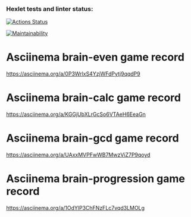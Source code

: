 ### Hexlet tests and linter status:
[![Actions Status](https://github.com/irinata/fullstack-javascript-project-44/actions/workflows/hexlet-check.yml/badge.svg)](https://github.com/irinata/fullstack-javascript-project-44/actions)

[![Maintainability](https://api.codeclimate.com/v1/badges/da100c270f1b81fd1c5f/maintainability)](https://codeclimate.com/github/irinata/fullstack-javascript-project-44/maintainability)

# Asciinema brain-even game record
https://asciinema.org/a/0P3WrlxS4YzjWFdPytj9qqdP9

# Asciinema brain-calc game record
https://asciinema.org/a/KGGjUbXLrGcSo6VTAeH6EeaGn

# Asciinema brain-gcd game record
https://asciinema.org/a/UAxxMVPFwWB7MwzViZ7P9qoyd

# Asciinema brain-progression game record
https://asciinema.org/a/1OdYlP3ChFNzFLc7vqd3LMOLg
